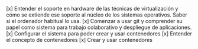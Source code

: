 [x] Entender el soporte en hardware de las técnicas de virtualización y cómo se extiende ese soporte al núcleo de los sistemas operativos. Saber si el ordenador habitual lo usa.
[x] Comenzar a usar git y comprender su papel como sistema para trabajo colaborativo y despliegue de aplicaciones. 
[x] Configurar el sistema para poder crear y usar contenedores 
[x] Entender el concepto de contenedores 
[x] Crear y usar contenedores
